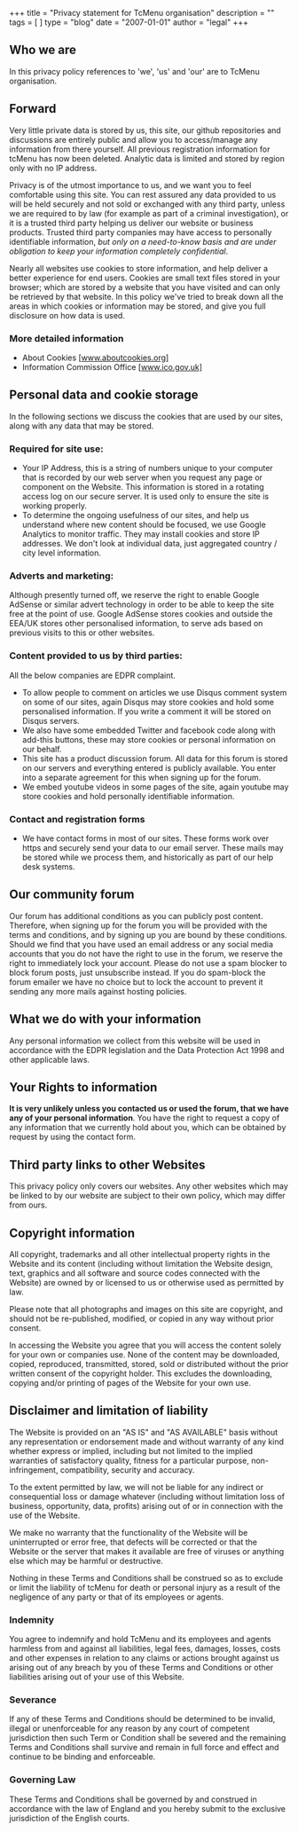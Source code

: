 +++
title = "Privacy statement for TcMenu organisation"
description = ""
tags = [ ]
type = "blog"
date = "2007-01-01"
author =  "legal"
+++

## Who we are

In this privacy policy references to 'we', 'us' and 'our' are to TcMenu organisation.

## Forward

Very little private data is stored by us, this site, our github repositories and discussions are entirely public and allow you to access/manage any information from there yourself. All previous registration information for tcMenu has now been deleted. Analytic data is limited and stored by region only with no IP address.

Privacy is of the utmost importance to us, and we want you to feel comfortable using this site. You can rest assured any data provided to us will be held securely and not sold or exchanged with any third party, unless we are required to by law (for example as part of a criminal investigation), or it is a trusted third party helping us deliver our website or business products. Trusted third party companies may have access to personally identifiable information, *but only on a need-to-know basis and are under obligation to keep your information completely confidential*.  

Nearly all websites use cookies to store information, and help deliver a better experience for end users. Cookies are small text files stored in your browser; which are stored by a website that you have visited and can only be retrieved by that website. In this policy we've tried to break down all the areas in which  cookies or information may be stored, and give you full disclosure on how data is used.

### More detailed information

* About Cookies [www.aboutcookies.org]
* Information Commission Office [www.ico.gov.uk]

## Personal data and cookie storage

In the following sections we discuss the cookies that are used by our sites, along with any data that may be stored. 

### Required for site use:

* Your IP Address, this is a string of numbers unique to your computer that is recorded by our web server when you request 
  any page or component on the Website. This information is stored in a rotating access log on our secure server. It is used
  only to ensure the site is working properly.
* To determine the ongoing usefulness of our sites, and help us understand where new content should be focused, we use
  Google Analytics to monitor traffic. They may install cookies and store IP addresses. We don't look at individual
  data, just aggregated country / city level information.
  
### Adverts and marketing:

Although presently turned off, we reserve the right to enable Google AdSense or similar advert technology in order to be able to keep the site free at the point of use. Google AdSense stores cookies and outside the EEA/UK stores other personalised information, to serve ads based on previous visits to this or other websites.

### Content provided to us by third parties:

All the below companies are EDPR complaint.

* To allow people to comment on articles we use Disqus comment system on some of our sites, again Disqus may store cookies and hold some personalised information. If you write a comment it will be stored on Disqus servers.
* We also have some embedded Twitter and facebook code along with add-this buttons, these may store cookies or personal information on our behalf.  
* This site has a product discussion forum. All data for this forum is stored on our servers and everything entered is publicly available. You enter into a separate agreement for this when signing up for the forum.
* We embed youtube videos in some pages of the site, again youtube may store cookies and hold personally identifiable information.

### Contact and registration forms

* We have contact forms in most of our sites. These forms work over https and securely send your data to our email server. These mails may be stored while we process them, and historically as part of our help desk systems.

## Our community forum

Our forum has additional conditions as you can publicly post content. Therefore, when signing up for the forum you will be provided with the terms and conditions, and by signing up you are bound by these conditions. Should we find that you have used an email address or any social media accounts that you do not have the right to use in the forum, we reserve the right to immediately lock your account. Please do not use a spam blocker to block forum posts, just unsubscribe instead. If you do spam-block the forum emailer we have no choice but to lock the account to prevent it sending any more mails against hosting policies.  

## What we do with your information

Any personal information we collect from this website will be used in accordance with the EDPR legislation and the Data Protection Act 1998 and other applicable laws.

## Your Rights to information

**It is very unlikely unless you contacted us or used the forum, that we have any of your personal information**. You have the right to request a copy of any information that we currently hold about you, which can be obtained by request by using the contact form.

## Third party links to other Websites

This privacy policy only covers our websites. Any other websites which may be linked to by our website are subject to their own policy, which may differ from ours.

## Copyright information

All copyright, trademarks and all other intellectual property rights in the Website and its content (including without limitation the Website design, text, graphics and all software and source codes connected  with the Website) are owned by or licensed to us or otherwise used as permitted by law.

Please note that all photographs and images on this site are copyright, and should not be re-published, modified, or copied in any way without  prior consent.

In accessing the Website you agree that you will access the content solely for your own or companies use. None of the content may be downloaded, copied, reproduced, transmitted, stored, sold or distributed without the prior written consent of the copyright holder. This excludes the downloading, copying and/or printing of pages of the Website for your own use.

## Disclaimer and limitation of liability

The Website is provided on an "AS IS" and "AS AVAILABLE" basis without any representation or endorsement made and without warranty of any kind whether express or implied, including but not limited to the implied warranties of satisfactory quality, fitness for a particular purpose, non-infringement, compatibility, security and accuracy.

To the extent permitted by law, we will not be liable for any indirect or consequential loss or damage whatever (including without limitation loss of business, opportunity, data, profits) arising out of or in connection with the use of the Website.

We make no warranty that the functionality of the Website will be uninterrupted or error free, that defects will be corrected or that the Website or the server that makes it available are free of viruses or anything else which may be harmful or destructive.

Nothing in these Terms and Conditions shall be construed so as to exclude or limit the liability of tcMenu for death or personal injury as a result of the negligence of any party or that of its employees or agents.

### Indemnity

You agree to indemnify and hold TcMenu and its employees and agents harmless from and against all liabilities, legal fees, damages, losses, costs and other expenses in relation to any claims or actions brought against us arising out of any breach by you of these Terms and Conditions or other liabilities arising out of your use of this Website.

### Severance

If any of these Terms and Conditions should be determined to be invalid, illegal or unenforceable for any reason by any court of competent jurisdiction then such Term or Condition shall be severed and the remaining Terms and Conditions shall survive and remain in full force and effect and continue to be binding and enforceable.

### Governing Law

These Terms and Conditions shall be governed by and construed in accordance with the law of England and you hereby submit to the exclusive jurisdiction of the English courts.

